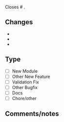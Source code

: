 Closes # .

## Changes
- 
- 
- 

## Type
- [ ] New Module
- [ ] Other New Feature
- [ ] Validation Fix
- [ ] Other Bugfix
- [ ] Docs
- [ ] Chore/other

## Comments/notes
<!-- add comments and notes here -->
